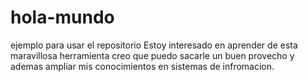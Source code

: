 # hola-mundo
ejemplo para usar el repositorio
Estoy interesado en aprender de esta maravillosa herramienta
creo que puedo sacarle un buen provecho y ademas ampliar
mis conocimientos en sistemas de infromacion. 
